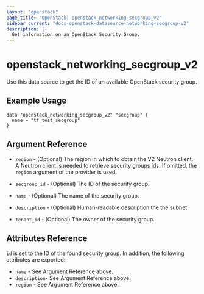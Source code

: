 ```yaml
---
layout: "openstack"
page_title: "OpenStack: openstack_networking_secgroup_v2"
sidebar_current: "docs-openstack-datasource-networking-secgroup-v2"
description: |-
  Get information on an OpenStack Security Group.
---
```


# openstack\_networking\_secgroup\_v2

Use this data source to get the ID of an available OpenStack security group.

## Example Usage

```hcl
data "openstack_networking_secgroup_v2" "secgroup" {
  name = "tf_test_secgroup"
}
```

## Argument Reference

* `region` - (Optional) The region in which to obtain the V2 Neutron client.
  A Neutron client is needed to retrieve security groups ids. If omitted, the
  `region` argument of the provider is used.

* `secgroup_id` - (Optional) The ID of the security group.

* `name` - (Optional) The name of the security group.

* `description` - (Optional) Human-readable description the the subnet.

* `tenant_id` - (Optional) The owner of the security group.

## Attributes Reference

`id` is set to the ID of the found security group. In addition, the following
attributes are exported:

* `name` - See Argument Reference above.
* `description`- See Argument Reference above.
* `region` - See Argument Reference above.

